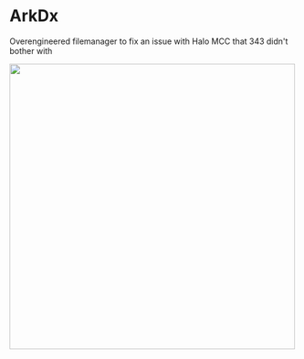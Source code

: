 # ArkDx
Overengineered filemanager to fix an issue with Halo MCC that 343 didn't bother with

<img src="https://i.imgur.com/YRW3bMg.png" width="500px"/>

